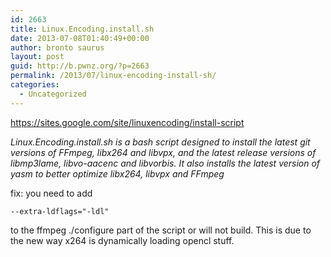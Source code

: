 ```yaml
---
id: 2663
title: Linux.Encoding.install.sh
date: 2013-07-08T01:40:49+00:00
author: bronto saurus
layout: post
guid: http://b.pwnz.org/?p=2663
permalink: /2013/07/linux-encoding-install-sh/
categories:
  - Uncategorized
---
```

<https://sites.google.com/site/linuxencoding/install-script>

_Linux.Encoding.install.sh is a bash script designed to install the latest git versions of FFmpeg, libx264 and libvpx, and the latest release versions of libmp3lame, libvo-aacenc and libvorbis. It also installs the latest version of yasm to better optimize libx264, libvpx and FFmpeg_

fix: you need to add
  
`--extra-ldflags="-ldl"`
  
to the ffmpeg ./configure part of the script or will not build. This is due to the new way x264 is dynamically loading opencl stuff.